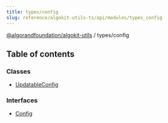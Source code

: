 ```yaml
---
title: types/config
slug: reference/algokit-utils-ts/api/modules/types_config
---
```


[@algorandfoundation/algokit-utils](/reference/algokit-utils-ts/api/overview) / types/config

## Table of contents

### Classes

- [UpdatableConfig](/reference/algokit-utils-ts/api/classes/types_configupdatableconfig/)

### Interfaces

- [Config](/reference/algokit-utils-ts/api/interfaces/types_configconfig/)
